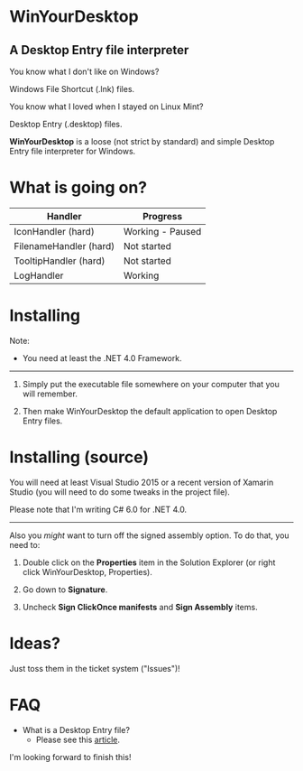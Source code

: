 # WinYourDesktop
## A Desktop Entry file interpreter

You know what I don't like on Windows?

Windows File Shortcut (.lnk) files.

You know what I loved when I stayed on Linux Mint?

Desktop Entry (.desktop) files.

__WinYourDesktop__ is a loose (not strict by standard) and simple Desktop Entry file interpreter for Windows.

# What is going on?

| Handler | Progress |
| --- | --- |
| IconHandler (hard) | Working - Paused |
| FilenameHandler (hard) | Not started |
| TooltipHandler (hard) | Not started |
| LogHandler | Working |

# Installing

Note:

- You need at least the .NET 4.0 Framework.

---

1. Simply put the executable file somewhere on your computer that you will remember.

2. Then make WinYourDesktop the default application to open Desktop Entry files.

# Installing (source)

You will need at least Visual Studio 2015 or a recent version of Xamarin Studio (you will need to do some tweaks in the project file).

Please note that I'm writing C# 6.0 for .NET 4.0.

---

Also you _might_ want to turn off the signed assembly option. To do that, you need to:

1. Double click on the __Properties__ item in the Solution Explorer (or right click WinYourDesktop, Properties). 

2. Go down to __Signature__.

3. Uncheck __Sign ClickOnce manifests__ and __Sign Assembly__ items.

# Ideas?

Just toss them in the ticket system ("Issues")!

# FAQ

- What is a Desktop Entry file?
  - Please see this [article](http://www.linuxtopia.org/online_books/linux_desktop_guides/gnome_2.14_admin_guide/menustructure-desktopentry.html).

I'm looking forward to finish this!